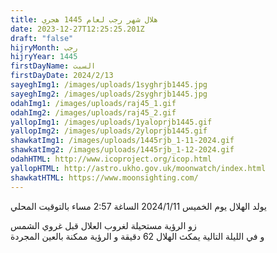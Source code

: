 ```yaml
---
title: هلال شهر رجب لعام 1445 هجري
date: 2023-12-27T12:25:25.201Z
draft: "false"
hijryMonth: رجب
hijryYear: 1445
firstDayName: السبت
firstDayDate: 2024/2/13
sayeghImg1: /images/uploads/1syghrjb1445.jpg
sayeghImg2: /images/uploads/2syghrjb1445.jpg
odahImg1: /images/uploads/raj45_1.gif
odahImg2: /images/uploads/raj45_2.gif
yallopImg1: /images/uploads/1yaloprjb1445.gif
yallopImg2: /images/uploads/2yloprjb1445.gif
shawkatImg1: /images/uploads/1445rjb_1-11-2024.gif
shawkatImg2: /images/uploads/1445rjb_1-12-2024.gif
odahHTML: http://www.icoproject.org/icop.html
yallopHTML: http://astro.ukho.gov.uk/moonwatch/index.html
shawkatHTML: https://www.moonsighting.com/
---
```

ي﻿ولد الهلال يوم الخميس 2024/1/11 الساغة 2:57 مساء بالتوقيت المحلي

زو الرؤية مستحيلة لغروب العلال قبل غروي الشمس\
و﻿ في الليلة التالية يمكث الهلال 62 دقيقة و الرؤية ممكنة بالعين المجردة
